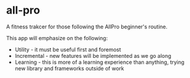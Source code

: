 # all-pro
A fitness trakcer for those following the AllPro beginner's routine.

This app will emphasize on the following:
* Utility - it must be useful first and foremost
* Incremental - new features will be implemented as we go along
* Learning - this is more of a learning experience than anything, trying new library and frameworks outside of work
